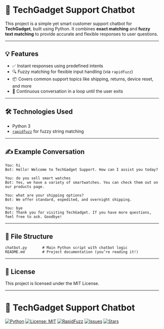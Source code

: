 

# 🧠 TechGadget Support Chatbot

This project is a simple yet smart customer support chatbot for **TechGadget**, built using Python. It combines **exact matching** and **fuzzy text matching** to provide accurate and flexible responses to user questions.

---

## 💡 Features

* ✅ Instant responses using predefined intents
* 🔍 Fuzzy matching for flexible input handling (via `rapidfuzz`)
* 📦 Covers common support topics like shipping, returns, device reset, and more
* 🔄 Continuous conversation in a loop until the user exits

---

## 🛠 Technologies Used

* Python 3
* [`rapidfuzz`](https://github.com/maxbachmann/RapidFuzz) for fuzzy string matching

---



## ✍️ Example Conversation

```
You: hi  
Bot: Hello! Welcome to TechGadget Support. How can I assist you today?

You: do you sell smart watches  
Bot: Yes, we have a variety of smartwatches. You can check them out on our products page.

You: what are your shipping options?  
Bot: We offer standard, expedited, and overnight shipping.

You: bye  
Bot: Thank you for visiting TechGadget. If you have more questions, feel free to ask. Goodbye!
```

---

## 📂 File Structure

```
chatbot.py       # Main Python script with chatbot logic
README.md        # Project documentation (you’re reading it!)
```

---


## 📄 License

This project is licensed under the MIT License.

---
# 🧠 TechGadget Support Chatbot

[![Python](https://img.shields.io/badge/Python-3.8+-blue?logo=python&logoColor=white)](https://www.python.org/)
[![License: MIT](https://img.shields.io/badge/License-MIT-green.svg)](https://opensource.org/licenses/MIT)
[![RapidFuzz](https://img.shields.io/badge/Powered%20By-RapidFuzz-orange)](https://github.com/maxbachmann/RapidFuzz)
[![Issues](https://img.shields.io/github/issues/SarahBahary/techgadget-chatbot)](https://github.com/SarahBahary/TechGadget-Chatbot/issues)
[![Stars](https://img.shields.io/github/stars/SarahBahary/techgadget-chatbot?style=social)](https://github.com/SarahBahary/TechGadget-Chatbot/stargazers)

